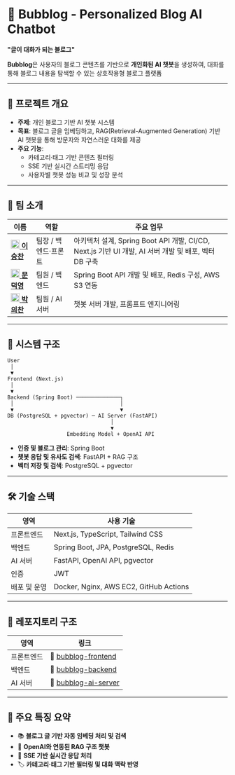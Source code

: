 # 🫧 Bubblog - Personalized Blog AI Chatbot
**"글이 대화가 되는 블로그"**

**Bubblog**은 사용자의 블로그 콘텐츠를 기반으로 **개인화된 AI 챗봇**을 생성하여, 대화를 통해 블로그 내용을 탐색할 수 있는 상호작용형 블로그 플랫폼

---

## 📌 프로젝트 개요

- **주제**: 개인 블로그 기반 AI 챗봇 시스템  
- **목표**: 블로그 글을 임베딩하고, RAG(Retrieval-Augmented Generation) 기반 AI 챗봇을 통해 방문자와 자연스러운 대화를 제공  
- **주요 기능**:
  - 카테고리·태그 기반 콘텐츠 필터링
  - SSE 기반 실시간 스트리밍 응답
  - 사용자별 챗봇 성능 비교 및 성장 분석

---

## 👥 팀 소개

| 이름 | 역할 | 주요 업무 |
|------|------|-----------|
| [<img src="https://github.com/chan000518.png" width="20"/> **이승찬**](https://github.com/chan000518) | 팀장 / 백엔드·프론트 | 아키텍처 설계, Spring Boot API 개발, CI/CD, Next.js 기반 UI 개발, AI 서버 개발 및 배포, 벡터 DB 구축 |
| [<img src="https://github.com/mdy3722.png" width="20"/> **문덕영**](https://github.com/mdy3722) | 팀원 / 백엔드 | Spring Boot API 개발 및 배포, Redis 구성, AWS S3 연동 |
| [<img src="https://github.com/ekdnlt714714.png" width="20"/> **박의찬**](https://github.com/ekdnlt714714) | 팀원 / AI 서버 | 챗봇 서버 개발, 프롬프트 엔지니어링 |

---

## 🧱 시스템 구조

```plaintext
User
 │
 ▼
Frontend (Next.js)
 │
 ▼
Backend (Spring Boot) ──────────────┐
 │                                  │
 ▼                                  ▼
DB (PostgreSQL + pgvector) ─ AI Server (FastAPI)
                                 │
                                 ▼
                   Embedding Model + OpenAI API
````

* **인증 및 블로그 관리**: Spring Boot
* **챗봇 응답 및 유사도 검색**: FastAPI + RAG 구조
* **벡터 저장 및 검색**: PostgreSQL + pgvector

---

## 🛠 기술 스택

| 영역      | 사용 기술                                  |
| ------- | -------------------------------------- |
| 프론트엔드   | Next.js, TypeScript, Tailwind CSS      |
| 백엔드     | Spring Boot, JPA, PostgreSQL, Redis    |
| AI 서버   | FastAPI, OpenAI API, pgvector          |
| 인증      | JWT                                    |
| 배포 및 운영 | Docker, Nginx, AWS EC2, GitHub Actions |

---

## 📂 레포지토리 구조

| 영역    | 링크                                                                    |
| ----- | --------------------------------------------------------------------- |
| 프론트엔드 | 🔗 [bubblog-frontend](https://github.com/bubblog/bubblog-FE)   |
| 백엔드   | 🔗 [bubblog-backend](https://github.com/bubblog/bubblog-BE)     |
| AI 서버 | 🔗 [bubblog-ai-server](https://github.com/bubblog/bubblog-AI) |

---

## 📢 주요 특징 요약

* 📚 **블로그 글 기반 자동 임베딩 처리 및 검색**
* 🧠 **OpenAI와 연동된 RAG 구조 챗봇**
* 🧵 **SSE 기반 실시간 응답 처리**
* 🏷 **카테고리·태그 기반 필터링 및 대화 맥락 반영**
